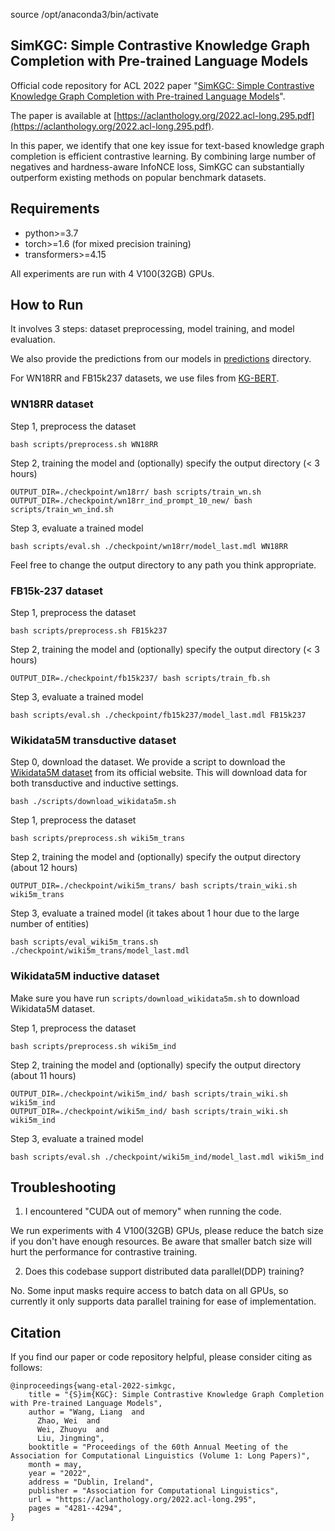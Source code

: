source /opt/anaconda3/bin/activate

## SimKGC: Simple Contrastive Knowledge Graph Completion with Pre-trained Language Models

Official code repository for ACL 2022 paper 
"[SimKGC: Simple Contrastive Knowledge Graph Completion with Pre-trained Language Models](https://aclanthology.org/2022.acl-long.295.pdf)".

The paper is available at [https://aclanthology.org/2022.acl-long.295.pdf](https://aclanthology.org/2022.acl-long.295.pdf).

In this paper,
we identify that one key issue for text-based knowledge graph completion is efficient contrastive learning.
By combining large number of negatives and hardness-aware InfoNCE loss,
SimKGC can substantially outperform existing methods on popular benchmark datasets.

## Requirements
* python>=3.7
* torch>=1.6 (for mixed precision training)
* transformers>=4.15

All experiments are run with 4 V100(32GB) GPUs.

## How to Run

It involves 3 steps: dataset preprocessing, model training, and model evaluation.

We also provide the predictions from our models in [predictions](predictions/) directory.

For WN18RR and FB15k237 datasets, we use files from [KG-BERT](https://github.com/yao8839836/kg-bert).

### WN18RR dataset

Step 1, preprocess the dataset
```
bash scripts/preprocess.sh WN18RR
```

Step 2, training the model and (optionally) specify the output directory (< 3 hours)
```
OUTPUT_DIR=./checkpoint/wn18rr/ bash scripts/train_wn.sh
OUTPUT_DIR=./checkpoint/wn18rr_ind_prompt_10_new/ bash scripts/train_wn_ind.sh
```

Step 3, evaluate a trained model
```
bash scripts/eval.sh ./checkpoint/wn18rr/model_last.mdl WN18RR
```

Feel free to change the output directory to any path you think appropriate.

### FB15k-237 dataset

Step 1, preprocess the dataset
```
bash scripts/preprocess.sh FB15k237
```

Step 2, training the model and (optionally) specify the output directory (< 3 hours)
```
OUTPUT_DIR=./checkpoint/fb15k237/ bash scripts/train_fb.sh
```

Step 3, evaluate a trained model
```
bash scripts/eval.sh ./checkpoint/fb15k237/model_last.mdl FB15k237
```

### Wikidata5M transductive dataset

Step 0, download the dataset. 
We provide a script to download the [Wikidata5M dataset](https://deepgraphlearning.github.io/project/wikidata5m) from its official website.
This will download data for both transductive and inductive settings.
```
bash ./scripts/download_wikidata5m.sh
```

Step 1, preprocess the dataset
```
bash scripts/preprocess.sh wiki5m_trans
```

Step 2, training the model and (optionally) specify the output directory (about 12 hours)
```
OUTPUT_DIR=./checkpoint/wiki5m_trans/ bash scripts/train_wiki.sh wiki5m_trans
```

Step 3, evaluate a trained model (it takes about 1 hour due to the large number of entities)
```
bash scripts/eval_wiki5m_trans.sh ./checkpoint/wiki5m_trans/model_last.mdl
```

### Wikidata5M inductive dataset

Make sure you have run `scripts/download_wikidata5m.sh` to download Wikidata5M dataset.

Step 1, preprocess the dataset
```
bash scripts/preprocess.sh wiki5m_ind
```

Step 2, training the model and (optionally) specify the output directory (about 11 hours)
```
OUTPUT_DIR=./checkpoint/wiki5m_ind/ bash scripts/train_wiki.sh wiki5m_ind
OUTPUT_DIR=./checkpoint/wiki5m_ind/ bash scripts/train_wiki.sh wiki5m_ind
```

Step 3, evaluate a trained model
```
bash scripts/eval.sh ./checkpoint/wiki5m_ind/model_last.mdl wiki5m_ind
```

## Troubleshooting

1. I encountered "CUDA out of memory" when running the code.

We run experiments with 4 V100(32GB) GPUs, please reduce the batch size if you don't have enough resources. 
Be aware that smaller batch size will hurt the performance for contrastive training. 

2. Does this codebase support distributed data parallel(DDP) training?

No. Some input masks require access to batch data on all GPUs, 
so currently it only supports data parallel training for ease of implementation.

## Citation

If you find our paper or code repository helpful, please consider citing as follows:

```
@inproceedings{wang-etal-2022-simkgc,
    title = "{S}im{KGC}: Simple Contrastive Knowledge Graph Completion with Pre-trained Language Models",
    author = "Wang, Liang  and
      Zhao, Wei  and
      Wei, Zhuoyu  and
      Liu, Jingming",
    booktitle = "Proceedings of the 60th Annual Meeting of the Association for Computational Linguistics (Volume 1: Long Papers)",
    month = may,
    year = "2022",
    address = "Dublin, Ireland",
    publisher = "Association for Computational Linguistics",
    url = "https://aclanthology.org/2022.acl-long.295",
    pages = "4281--4294",
}
```

